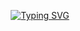 

<p align="center">
  <a href="https://andykofman.github.io/andykofman/">
    <img src="https://readme-typing-svg.demolab.com?font=Fira+Code&size=24&pause=1000&color=00FF00&center=true&vCenter=true&width=500&lines=It's+clean+and+simple!" alt="Typing SVG" />
  </a>
</p>
